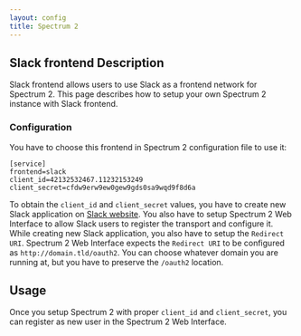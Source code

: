 ```yaml
---
layout: config
title: Spectrum 2
---
```


## Slack frontend Description

Slack frontend allows users to use Slack as a frontend network for Spectrum 2. This page describes how to setup your own Spectrum 2 instance with Slack frontend.

### Configuration

You have to choose this frontend in Spectrum 2 configuration file to use it:

	[service]
	frontend=slack
	client_id=42132532467.11232153249
	client_secret=cfdw9erw9ew0gew9gds0sa9wqd9f8d6a

To obtain the `client_id` and `client_secret` values, you have to create new Slack application on [Slack website](https://slack.com/apps/build). You also have to setup Spectrum 2 Web Interface to allow Slack users to register the transport and configure it. While creating new Slack application, you also have to setup the `Redirect URI`. Spectrum 2 Web Interface expects the `Redirect URI` to be configured as `http://domain.tld/oauth2`. You can choose whatever domain you are running at, but you have to preserve the `/oauth2` location.

## Usage

Once you setup Spectrum 2 with proper `client_id` and `client_secret`, you can register as new user in the Spectrum 2 Web Interface.
